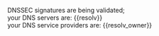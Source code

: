 DNSSEC signatures are being validated;  
your DNS servers are: {{resolv}}  
your DNS service providers are: {{resolv_owner}}
